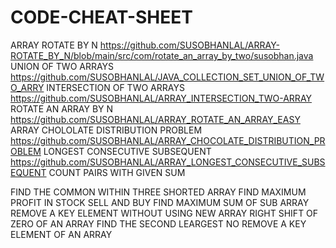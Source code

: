 # CODE-CHEAT-SHEET
ARRAY ROTATE BY N
https://github.com/SUSOBHANLAL/ARRAY-ROTATE_BY_N/blob/main/src/com/rotate_an_array_by_two/susobhan.java
UNION OF TWO ARRAYS
https://github.com/SUSOBHANLAL/JAVA_COLLECTION_SET_UNION_OF_TWO_ARRY
INTERSECTION OF TWO ARRAYS
https://github.com/SUSOBHANLAL/ARRAY_INTERSECTION_TWO-ARRAY
ROTATE AN ARRAY BY N
https://github.com/SUSOBHANLAL/ARRAY_ROTATE_AN_ARRAY_EASY
ARRAY CHOLOLATE DISTRIBUTION PROBLEM 
https://github.com/SUSOBHANLAL/ARRAY_CHOCOLATE_DISTRIBUTION_PROBLEM
LONGEST CONSECUTIVE SUBSEQUENT
https://github.com/SUSOBHANLAL/ARRAY_LONGEST_CONSECUTIVE_SUBSEQUENT
COUNT PAIRS WITH GIVEN SUM

FIND THE COMMON WITHIN THREE SHORTED ARRAY
FIND MAXIMUM PROFIT IN  STOCK SELL AND BUY
FIND MAXIMUM  SUM OF SUB ARRAY 
REMOVE A KEY ELEMENT WITHOUT USING NEW ARRAY
RIGHT SHIFT OF ZERO OF AN ARRAY
FIND THE SECOND LEARGEST NO
REMOVE A KEY ELEMENT  OF AN ARRAY
